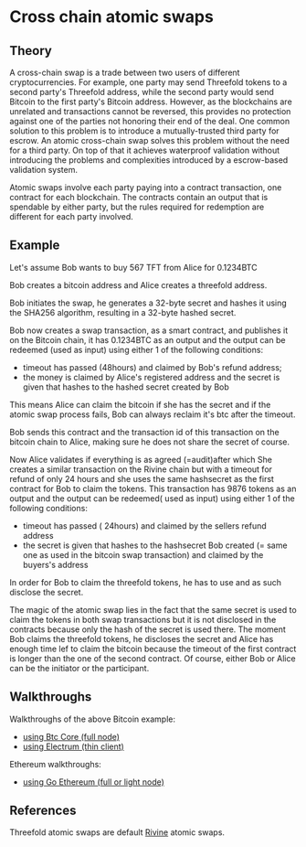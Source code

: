 # Cross chain atomic swaps

## Theory

A cross-chain swap is a trade between two users of different cryptocurrencies. For example, one party may send Threefold tokens to a second party's Threefold address, while the second party would send Bitcoin to the first party's Bitcoin address. However, as the blockchains are unrelated and transactions cannot be reversed, this provides no protection against one of the parties not honoring their end of the deal. One common solution to this problem is to introduce a mutually-trusted third party for escrow. An atomic cross-chain swap solves this problem without the need for a third party. On top of that it achieves waterproof validation without introducing the problems and complexities introduced by a escrow-based validation system.

Atomic swaps involve each party paying into a contract transaction, one contract for each blockchain. The contracts contain an output that is spendable by either party, but the rules required for redemption are different for each party involved. 

## Example

Let's assume Bob wants to buy 567 TFT from Alice for 0.1234BTC

Bob creates a bitcoin address and Alice creates a threefold address.

Bob initiates the swap, he generates a 32-byte secret and hashes it
using the SHA256 algorithm, resulting in a 32-byte hashed secret.

Bob now creates a swap transaction, as a smart contract, and publishes it on the Bitcoin chain, it has 0.1234BTC as an output and the output can be redeemed (used as input) using either 1 of the following conditions:
- timeout has passed (48hours) and claimed by Bob's refund address;
- the money is claimed by Alice's registered address and the secret is given that hashes to the hashed secret created by Bob 

This means Alice can claim the bitcoin if she has the secret and if the atomic swap process fails, Bob can always reclaim it's btc after the timeout.

 Bob sends this contract and the transaction id of this transaction on the bitcoin chain to Alice, making sure he does not share the secret of course.

 Now Alice validates if everything is as agreed (=audit)after which She creates a similar transaction on the Rivine chain but with a timeout for refund of only 24 hours and she uses the same hashsecret as the first contract for Bob to claim the tokens.
 This transaction has 9876 tokens as an output and the output can be redeemed( used as input) using either 1 of the following conditions:
- timeout has passed ( 24hours) and claimed by the sellers refund address
- the secret is given that hashes to the hashsecret Bob created (= same one as used in the bitcoin swap transaction) and claimed by the buyers's address

In order for Bob to claim the threefold tokens, he has to use and as such disclose the secret.

The magic of the atomic swap lies in the fact that the same secret is used to claim the tokens in both swap transactions but it is not disclosed in the contracts because only the hash of the secret is used there. The moment Bob claims the threefold tokens, he discloses the secret and Alice has enough time lef to claim the bitcoin because the timeout of the first contract is longer than the one of the second contract.
Of course, either Bob or Alice can be the initiator or the participant.

## Walkthroughs

Walkthroughs of the above Bitcoin example:
- [using Btc Core (full node)](defaultbtcatomicswap.md)
- [using Electrum (thin client)](electrumbtcatomicswap.md)

Ethereum walkthroughs:
- [using Go Ethereum (full or light node)](defaultethatomicswap.md)

## References

Threefold atomic swaps are default [Rivine](github.com/rivine/rivine) atomic swaps.
